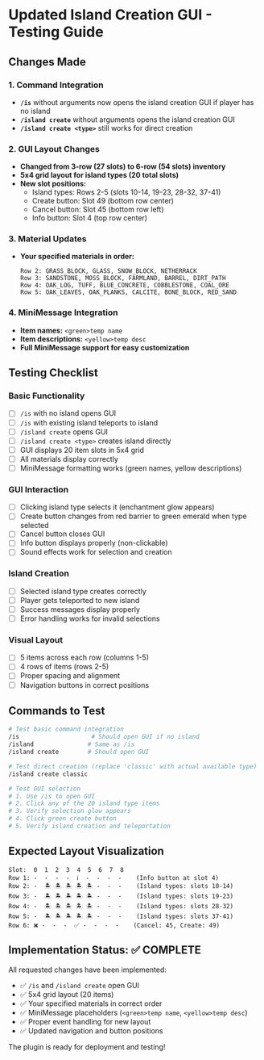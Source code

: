 # Updated Island Creation GUI - Testing Guide

## Changes Made

### 1. Command Integration
- **`/is`** without arguments now opens the island creation GUI if player has no island
- **`/island create`** without arguments opens the island creation GUI
- **`/island create <type>`** still works for direct creation

### 2. GUI Layout Changes
- **Changed from 3-row (27 slots) to 6-row (54 slots) inventory**
- **5x4 grid layout for island types (20 total slots)**
- **New slot positions:**
  - Island types: Rows 2-5 (slots 10-14, 19-23, 28-32, 37-41)
  - Create button: Slot 49 (bottom row center)
  - Cancel button: Slot 45 (bottom row left)
  - Info button: Slot 4 (top row center)

### 3. Material Updates
- **Your specified materials in order:**
  ```
  Row 2: GRASS_BLOCK, GLASS, SNOW_BLOCK, NETHERRACK
  Row 3: SANDSTONE, MOSS_BLOCK, FARMLAND, BARREL, DIRT_PATH
  Row 4: OAK_LOG, TUFF, BLUE_CONCRETE, COBBLESTONE, COAL_ORE
  Row 5: OAK_LEAVES, OAK_PLANKS, CALCITE, BONE_BLOCK, RED_SAND
  ```

### 4. MiniMessage Integration
- **Item names:** `<green>temp name`
- **Item descriptions:** `<yellow>temp desc`
- **Full MiniMessage support for easy customization**

## Testing Checklist

### Basic Functionality
- [ ] `/is` with no island opens GUI
- [ ] `/is` with existing island teleports to island
- [ ] `/island create` opens GUI
- [ ] `/island create <type>` creates island directly
- [ ] GUI displays 20 item slots in 5x4 grid
- [ ] All materials display correctly
- [ ] MiniMessage formatting works (green names, yellow descriptions)

### GUI Interaction
- [ ] Clicking island type selects it (enchantment glow appears)
- [ ] Create button changes from red barrier to green emerald when type selected
- [ ] Cancel button closes GUI
- [ ] Info button displays properly (non-clickable)
- [ ] Sound effects work for selection and creation

### Island Creation
- [ ] Selected island type creates correctly
- [ ] Player gets teleported to new island
- [ ] Success messages display properly
- [ ] Error handling works for invalid selections

### Visual Layout
- [ ] 5 items across each row (columns 1-5)
- [ ] 4 rows of items (rows 2-5)
- [ ] Proper spacing and alignment
- [ ] Navigation buttons in correct positions

## Commands to Test

```bash
# Test basic command integration
/is                    # Should open GUI if no island
/island               # Same as /is
/island create        # Should open GUI

# Test direct creation (replace 'classic' with actual available type)
/island create classic

# Test GUI selection
# 1. Use /is to open GUI
# 2. Click any of the 20 island type items
# 3. Verify selection glow appears
# 4. Click green create button
# 5. Verify island creation and teleportation
```

## Expected Layout Visualization

```
Slot:  0  1  2  3  4  5  6  7  8
Row 1: -  -  -  -  ℹ️  -  -  -  -    (Info button at slot 4)
Row 2: -  🏝️ 🏝️ 🏝️ 🏝️ 🏝️ -  -  -    (Island types: slots 10-14)
Row 3: -  🏝️ 🏝️ 🏝️ 🏝️ 🏝️ -  -  -    (Island types: slots 19-23)
Row 4: -  🏝️ 🏝️ 🏝️ 🏝️ 🏝️ -  -  -    (Island types: slots 28-32)
Row 5: -  🏝️ 🏝️ 🏝️ 🏝️ 🏝️ -  -  -    (Island types: slots 37-41)
Row 6: ❌ -  -  -  ✅ -  -  -  -    (Cancel: 45, Create: 49)
```

## Implementation Status: ✅ COMPLETE

All requested changes have been implemented:
- ✅ `/is` and `/island create` open GUI
- ✅ 5x4 grid layout (20 items)
- ✅ Your specified materials in correct order
- ✅ MiniMessage placeholders (`<green>temp name`, `<yellow>temp desc`)
- ✅ Proper event handling for new layout
- ✅ Updated navigation and button positions

The plugin is ready for deployment and testing!
